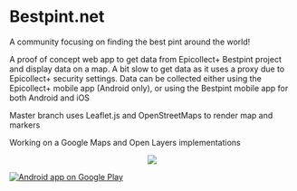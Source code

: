 Bestpint.net
========

A community focusing on finding the best pint around the world!

A proof of concept web app to get data from Epicollect+ Bestpint project and display data on a map. A bit slow to get data as it uses a proxy due to Epicollect+ security settings. Data can be collected either using the Epicollect+ mobile app (Android only), or using the Bestpint mobile app for both Android and iOS

Master branch uses Leaflet.js and OpenStreetMaps to render map and markers

Working on a Google Maps and Open Layers implementations



<p align="center">
<img src="https://lh3.googleusercontent.com/o9Vis8sfL63rFhQCn1FFPLfz1FRDxXrZY-kJ63zlmPWtUVNouFTdq0uitTLMdycpm2qG=w300-rw" />
</p>

<a align="center" href="https://play.google.com/store/apps/details?id=net.bestpint.app">
  <img alt="Android app on Google Play" src="https://developer.android.com/images/brand/en_app_rgb_wo_60.png" />
</a>
